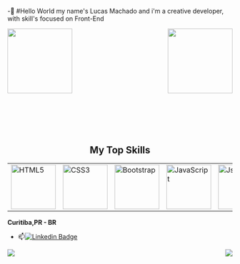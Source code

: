 -👀 #Hello World my name's Lucas Machado and i'm a creative developer, with skill's focused on Front-End

<img align="left" height="145px" src="https://github-readme-stats.vercel.app/api?username=Lucas1Machado&count_private=true&show_icons=true&theme=chartreuse-dark" />
 <img align="right" height="145px" src="https://github-readme-stats.vercel.app/api/top-langs/?username=Lucas1Machado&layout=compact&theme=chartreuse-dark&langs_count=8" />
<img height="160" />
</br>



<h2 font-weight="bold" style="display: block; text-align: center; margin-top: 100px;">My Top Skills</h2>


<table>
    <tr>        
        <td><img src="https://img.icons8.com/color/2x/html-5.png" width="100" alt="HTML5"></td>
        <td><img src="https://img.icons8.com/color/2x/css3.png" width="100" alt="CSS3"></td>
        <td><img src="https://img.icons8.com/color/2x/bootstrap.png" width="100" alt="Bootstrap"></td>
        <td><img src="https://img.icons8.com/nolan/2x/javascript.png" width="100" alt="JavaScript"></td>
        <td><img src="https://img.icons8.com/color/2x/json.png" width="100" alt="Json"></td>
    </tr>
 
</table>


**Curitiba,PR - BR**  
- 📫[![Linkedin Badge](https://img.shields.io/badge/LinkedIn-0077B5?style=for-the-badge&logo=linkedin&logoColor=white)](https://www.linkedin.com/in/lucas-machado-a26b1b289/)
<img align="left" src="https://komarev.com/ghpvc/?username=Lucas1Machadom&label=Profile%20views&color=0e75b6&style=flat" />
<img align="right" src="https://img.shields.io/github/followers/Lucas1Mchado?label=Follow&style=social" />
<h1 align="center"></h1>
<!-- <img width="100%" src="https://activity-graph.herokuapp.com/graph?username=Lucas1Machado&theme=github&count_private=true" /> -->
<h1 align="center"></h1>

